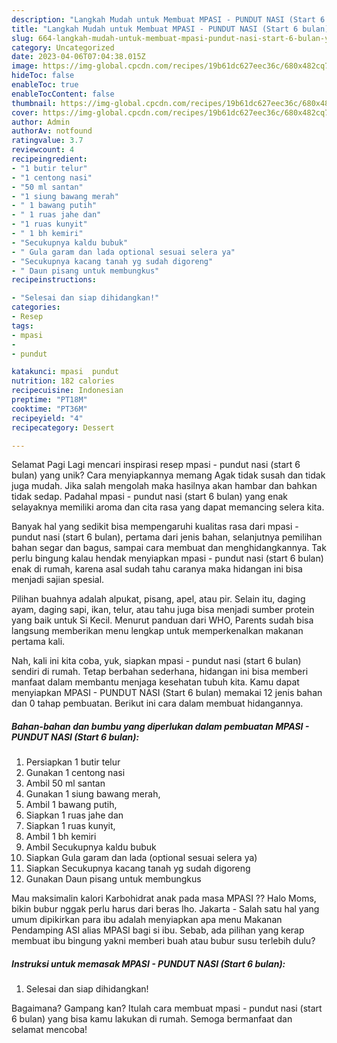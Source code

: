 ```yaml
---
description: "Langkah Mudah untuk Membuat MPASI - PUNDUT NASI (Start 6 bulan) yang Lezat, Lezat"
title: "Langkah Mudah untuk Membuat MPASI - PUNDUT NASI (Start 6 bulan) yang Lezat, Lezat"
slug: 664-langkah-mudah-untuk-membuat-mpasi-pundut-nasi-start-6-bulan-yang-lezat-lezat
category: Uncategorized
date: 2023-04-06T07:04:38.015Z
image: https://img-global.cpcdn.com/recipes/19b61dc627eec36c/680x482cq70/mpasi-pundut-nasi-start-6-bulan-foto-resep-utama.jpg
hideToc: false
enableToc: true
enableTocContent: false
thumbnail: https://img-global.cpcdn.com/recipes/19b61dc627eec36c/680x482cq70/mpasi-pundut-nasi-start-6-bulan-foto-resep-utama.jpg
cover: https://img-global.cpcdn.com/recipes/19b61dc627eec36c/680x482cq70/mpasi-pundut-nasi-start-6-bulan-foto-resep-utama.jpg
author: Admin
authorAv: notfound
ratingvalue: 3.7
reviewcount: 4
recipeingredient:
- "1 butir telur"
- "1 centong nasi"
- "50 ml santan"
- "1 siung bawang merah"
- " 1 bawang putih"
- " 1 ruas jahe dan"
- "1 ruas kunyit"
- " 1 bh kemiri"
- "Secukupnya kaldu bubuk"
- " Gula garam dan lada optional sesuai selera ya"
- "Secukupnya kacang tanah yg sudah digoreng"
- " Daun pisang untuk membungkus"
recipeinstructions:

- "Selesai dan siap dihidangkan!"
categories:
- Resep
tags:
- mpasi
- 
- pundut

katakunci: mpasi  pundut 
nutrition: 182 calories
recipecuisine: Indonesian
preptime: "PT18M"
cooktime: "PT36M"
recipeyield: "4"
recipecategory: Dessert

---
```



Selamat Pagi Lagi mencari inspirasi resep mpasi - pundut nasi (start 6 bulan) yang unik? Cara menyiapkannya memang Agak tidak susah dan tidak juga mudah. Jika salah mengolah maka hasilnya akan hambar dan bahkan tidak sedap. Padahal mpasi - pundut nasi (start 6 bulan) yang enak selayaknya memiliki aroma dan cita rasa yang dapat memancing selera kita.


Banyak hal yang sedikit bisa mempengaruhi kualitas rasa dari mpasi - pundut nasi (start 6 bulan), pertama dari jenis bahan, selanjutnya pemilihan bahan segar dan bagus, sampai cara membuat dan menghidangkannya. Tak perlu bingung kalau hendak menyiapkan mpasi - pundut nasi (start 6 bulan) enak di rumah, karena asal sudah tahu caranya maka hidangan ini bisa menjadi sajian spesial.

Pilihan buahnya adalah alpukat, pisang, apel, atau pir. Selain itu, daging ayam, daging sapi, ikan, telur, atau tahu juga bisa menjadi sumber protein yang baik untuk Si Kecil. Menurut panduan dari WHO, Parents sudah bisa langsung memberikan menu lengkap untuk memperkenalkan makanan pertama kali.


Nah, kali ini kita coba, yuk, siapkan mpasi - pundut nasi (start 6 bulan) sendiri di rumah. Tetap berbahan sederhana, hidangan ini bisa memberi manfaat dalam membantu menjaga kesehatan tubuh kita. Kamu dapat menyiapkan MPASI - PUNDUT NASI (Start 6 bulan) memakai 12 jenis bahan dan 0 tahap pembuatan. Berikut ini cara dalam membuat hidangannya.

<!--inarticleads1-->

##### Bahan-bahan dan bumbu yang diperlukan dalam pembuatan MPASI - PUNDUT NASI (Start 6 bulan):

1. Persiapkan 1 butir telur
1. Gunakan 1 centong nasi
1. Ambil 50 ml santan
1. Gunakan 1 siung bawang merah,
1. Ambil  1 bawang putih,
1. Siapkan  1 ruas jahe dan
1. Siapkan 1 ruas kunyit,
1. Ambil  1 bh kemiri
1. Ambil Secukupnya kaldu bubuk
1. Siapkan  Gula garam dan lada (optional sesuai selera ya)
1. Siapkan Secukupnya kacang tanah yg sudah digoreng
1. Gunakan  Daun pisang untuk membungkus


Mau maksimalin kalori Karbohidrat anak pada masa MPASI ?? Halo Moms, bikin bubur nggak perlu harus dari beras lho. Jakarta - Salah satu hal yang umum dipikirkan para ibu adalah menyiapkan apa menu Makanan Pendamping ASI alias MPASI bagi si ibu. Sebab, ada pilihan yang kerap membuat ibu bingung yakni memberi buah atau bubur susu terlebih dulu? 

<!--inarticleads2-->

##### Instruksi untuk memasak MPASI - PUNDUT NASI (Start 6 bulan):


1. Selesai dan siap dihidangkan!



Bagaimana? Gampang kan? Itulah cara membuat mpasi - pundut nasi (start 6 bulan) yang bisa kamu lakukan di rumah. Semoga bermanfaat dan selamat mencoba!
